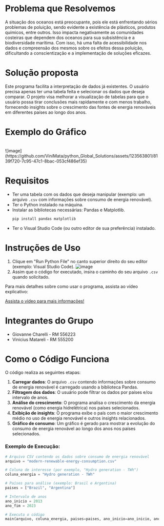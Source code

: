 # Problema que Resolvemos
A situação dos oceanos está preocupante, pois ele está enfrentando sérios problemas de poluição, sendo evidente a existência de plásticos, produtos químicos, entre outros. Isso impacta negativamente as comunidades costeiras que dependem dos oceanos para sua subsistência e a biodiversidade marítima. Com isso, há uma falta de acessibilidade nos dados e compreensão dos mesmos sobre os efeitos dessa poluição, dificultando a conscientização e a implementação de soluções eficazes.

# Solução proposta
Este programa facilita a interpretação de dados já existentes. O usuário precisa apenas ter uma tabela feita e selecionar os dados que deseja comparar. O projeto visa melhorar a visualização de tabelas para que o usuário possa tirar conclusões mais rapidamente e com menos trabalho, fornecendo insights sobre o crescimento das fontes de energia renováveis em diferentes países ao longo dos anos.

# Exemplo do Gráfico
<br>
![image](https://github.com/ViniMata/python_Global_Solutions/assets/123563801/8139f720-7c95-47c1-8bac-053cf486ef35)

# Requisitos
- Ter uma tabela com os dados que deseja manipular (exemplo: um arquivo `.csv` com informações sobre consumo de energia renovável).
- Ter o Python instalado na máquina.
- Instalar as bibliotecas necessárias: Pandas e Matplotlib.
    ```bash
    pip install pandas matplotlib
    ```
- Ter o Visual Studio Code (ou outro editor de sua preferência) instalado.

# Instruções de Uso
1. Clique em "Run Python File" no canto superior direito do seu editor (exemplo: Visual Studio Code).
   ![image](https://github.com/ViniMata/python_Global_Solutions/assets/123563801/40789374-6f8c-4a1a-9b31-48f3abebdd6f)
2. Assim que o código for executado, insira o caminho do seu arquivo `.csv` quando solicitado.

Para mais detalhes sobre como usar o programa, assista ao vídeo explicativo:

<a target="_blank" href="https://youtu.be/FMPBJVXE2eA?si=-1kHIUpL_TAnF_VB">Assista o vídeo para mais informações!</a>

# Integrantes do Grupo
- Giovanne Charelli - RM 556223
- Vinicius Matareli - RM 555200

# Como o Código Funciona
O código realiza as seguintes etapas:

1. **Carregar dados**: O arquivo `.csv` contendo informações sobre consumo de energia renovável é carregado usando a biblioteca Pandas.
2. **Filtragem dos dados**: O usuário pode filtrar os dados por países e/ou intervalo de anos.
3. **Análise do crescimento**: O programa analisa o crescimento da energia renovável (como energia hidrelétrica) nos países selecionados.
4. **Exibição de insights**: O programa exibe o país com o maior crescimento médio no uso de energia renovável e outros insights relacionados.
5. **Gráfico de consumo**: Um gráfico é gerado para mostrar a evolução do consumo de energia renovável ao longo dos anos nos países selecionados.

### Exemplo de Execução:

```python
# Arquivo CSV contendo os dados sobre consumo de energia renovável
arquivo = "modern-renewable-energy-consumption.csv"

# Coluna de interesse (por exemplo, "Hydro generation - TWh")
coluna_energia = "Hydro generation - TWh"

# Países para análise (exemplo: Brasil e Argentina)
paises = ["Brazil", "Argentina"]

# Intervalo de anos
ano_inicio = 2013
ano_fim = 2023

# Executa o código
main(arquivo, coluna_energia, paises=paises, ano_inicio=ano_inicio, ano_fim=ano_fim)
